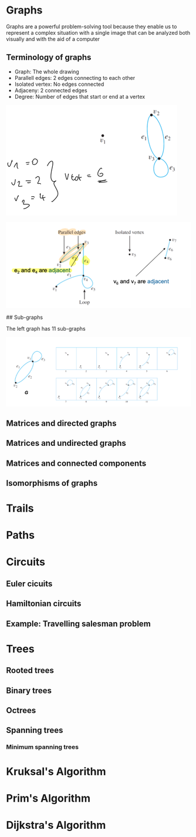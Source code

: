 # Graphs

Graphs are a powerful problem-solving tool because they enable us to represent a complex situation with a single image that can be analyzed both visually and with the aid of a computer

## Terminology of graphs

- Graph: The whole drawing
- Parallell edges: 2 edges connecting to each other
- Isolated vertex: No edges connected
- Adjaceny: 2 connected edges
- Degree: Number of edges that start or end at a vertex

![](26_05_2021_16.39.png)

![](26_05_2021_16.30.png)

## Sub-graphs

The left graph has 11 sub-graphs

![](26_05_2021_16.33.png)

## Matrices and directed graphs

## Matrices and undirected graphs

## Matrices and connected components

## Isomorphisms of graphs

# Trails

# Paths

# Circuits

## Euler cicuits

## Hamiltonian circuits

## Example: Travelling salesman problem

# Trees

## Rooted trees

## Binary trees

## Octrees

## Spanning trees

### Minimum spanning trees

# Kruksal's Algorithm

# Prim's Algorithm

# Dijkstra's Algorithm